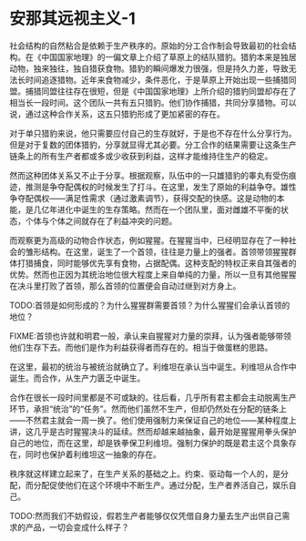 # 安那其远视主义-1

社会结构的自然粘合是依赖于生产秩序的。原始的分工合作制会导致最初的社会结构。在《中国国家地理》的一偏文章上介绍了草原上的结队猎豹。猎豹本来是独居动物，独来独往，独自猎获食物。猎豹的瞬间爆发力很强，但是持久力差，导致无法长时间追逐猎物。近年来食物减少，条件恶化，于是草原上开始出现一些捕猎同盟。捕猎同盟往往存在很短，但是《中国国家地理》上所介绍的猎豹同盟却存在了相当长一段时间。这个团队一共有五只猎豹。他们协作捕猎，共同分享猎物。可以说，通过这种合作关系，这五只猎豹形成了更加紧密的存在。

对于单只猎豹来说，他只需要应付自己的生存就好，于是也不存在什么分享行为。但是对于复数的团体猎豹，分享就显得尤其必要。分工合作的结果需要让这条生产链条上的所有生产者都或多或少收获到利益，这样才能维持住生产的稳定。

然而这种团体关系又不止于分享。根据观察，队伍中的一只雄猎豹的睾丸有受伤痕迹，推测是争夺配偶权的时候发生了打斗。在这里，发生了原始的利益争夺。雄性争夺配偶权——满足性需求（通过激素调节），获得交配的快感。这是动物的本能，是几亿年进化中诞生的生存策略。然而在一个团队里，面对雌雄不平衡的状态，个体与个体之间就存在了利益冲突的问题。

而观察更为高级的动物合作状态，例如猩猩。在猩猩当中，已经明显存在了一种社会的雏形结构。在这里，诞生了一个首领，往往是力量上的强者。首领带领猩猩群体打猎捕食，同时能够优先享有食物，占据配偶。这种支配的特权正来自其强者的优势。然而也正因为其统治地位很大程度上来自单纯的力量，所以一旦有其他猩猩在决斗里打败了首领，那么首领的位置便会自动过继到对方身上。

TODO:首领是如何形成的？为什么猩猩群需要首领？为什么猩猩们会承认首领的地位？

FIXME:首领也许就和明君一般，承认来自猩猩对力量的崇拜，认为强者能够带领他们生存下去。而他们是作为利益获得者而存在的。相当于做蛋糕的思路。

在这里，最初的统治与被统治就确立了。利维坦在承认当中诞生。利维坦从合作中诞生。而合作，从生产力匮乏中诞生。

合作在很长一段时间里都是不可或缺的。往后看，几乎所有君主都会主动脱离生产环节，承担“统治”的“任务”。然而他们虽然不生产，但却仍然处在分配的链条上——不然君主就会一周一换了。他们使用强制力来保证自己的地位——某种程度上讲，这几乎是古时猩猩决斗的延续。然而却越来越抽象，最开始是猩猩用拳头保护自己的地位，而在这里，却是铁拳保卫利维坦。强制力保护的既是君主这个具象存在，同时也保护着利维坦这一抽象的存在。

秩序就这样建立起来了，在生产关系的基础之上。约束、驱动每一个人的，是分配，而分配促使他们在这个环境中不断生产。通过分配，生产者养活自己，娱乐自己。

TODO:然而我们不妨假设，假若生产者能够仅仅凭借自身力量去生产出供自己需求的产品，一切会变成什么样子？
